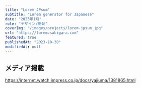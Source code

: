 ```yaml
---
title: "Lorem JPsum"
subtitle: "Lorem generator for Japanese"
date: "2023年1月"
role: "デザイン/開発"
coverImg: "/images/projects/lorem-jpsum.jpg"
url: "https://lorem.sabigara.com"
featured: true
publishedAt: "2023-10-30"
modifiedAt: null
---
```


## メディア掲載

https://internet.watch.impress.co.jp/docs/yajiuma/1381865.html
